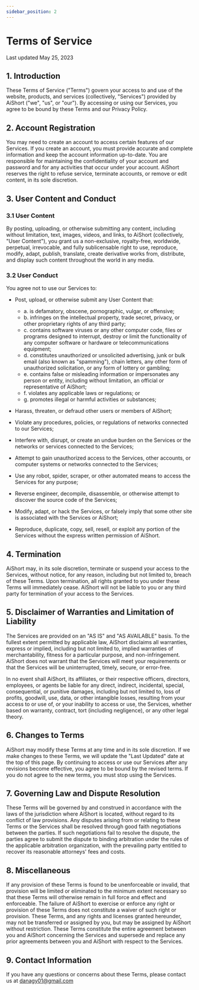 ```yaml
---
sidebar_position: 2
---
```


# Terms of Service

Last updated May 25, 2023

## 1. Introduction

These Terms of Service ("Terms") govern your access to and use of the website, products, and services (collectively, "Services") provided by AiShort ("we", "us", or "our"). By accessing or using our Services, you agree to be bound by these Terms and our Privacy Policy.

## 2. Account Registration

You may need to create an account to access certain features of our Services. If you create an account, you must provide accurate and complete information and keep the account information up-to-date. You are responsible for maintaining the confidentiality of your account and password and for any activities that occur under your account. AiShort reserves the right to refuse service, terminate accounts, or remove or edit content, in its sole discretion.

## 3. User Content and Conduct

### 3.1 User Content

By posting, uploading, or otherwise submitting any content, including without limitation, text, images, videos, and links, to AiShort (collectively, "User Content"), you grant us a non-exclusive, royalty-free, worldwide, perpetual, irrevocable, and fully sublicensable right to use, reproduce, modify, adapt, publish, translate, create derivative works from, distribute, and display such content throughout the world in any media.

### 3.2 User Conduct

You agree not to use our Services to:

- Post, upload, or otherwise submit any User Content that:

  - a. is defamatory, obscene, pornographic, vulgar, or offensive;
  - b. infringes on the intellectual property, trade secret, privacy, or other proprietary rights of any third party;
  - c. contains software viruses or any other computer code, files or programs designed to interrupt, destroy or limit the functionality of any computer software or hardware or telecommunications equipment;
  - d. constitutes unauthorized or unsolicited advertising, junk or bulk email (also known as "spamming"), chain letters, any other form of unauthorized solicitation, or any form of lottery or gambling;
  - e. contains false or misleading information or impersonates any person or entity, including without limitation, an official or representative of AiShort;
  - f. violates any applicable laws or regulations; or
  - g. promotes illegal or harmful activities or substances;

- Harass, threaten, or defraud other users or members of AiShort;
- Violate any procedures, policies, or regulations of networks connected to our Services;
- Interfere with, disrupt, or create an undue burden on the Services or the networks or services connected to the Services;
- Attempt to gain unauthorized access to the Services, other accounts, or computer systems or networks connected to the Services;
- Use any robot, spider, scraper, or other automated means to access the Services for any purpose;
- Reverse engineer, decompile, disassemble, or otherwise attempt to discover the source code of the Services;
- Modify, adapt, or hack the Services, or falsely imply that some other site is associated with the Services or AiShort;
- Reproduce, duplicate, copy, sell, resell, or exploit any portion of the Services without the express written permission of AiShort.

## 4. Termination

AiShort may, in its sole discretion, terminate or suspend your access to the Services, without notice, for any reason, including but not limited to, breach of these Terms. Upon termination, all rights granted to you under these Terms will immediately cease. AiShort will not be liable to you or any third party for termination of your access to the Services.

## 5. Disclaimer of Warranties and Limitation of Liability

The Services are provided on an "AS IS" and "AS AVAILABLE" basis. To the fullest extent permitted by applicable law, AiShort disclaims all warranties, express or implied, including but not limited to, implied warranties of merchantability, fitness for a particular purpose, and non-infringement. AiShort does not warrant that the Services will meet your requirements or that the Services will be uninterrupted, timely, secure, or error-free.

In no event shall AiShort, its affiliates, or their respective officers, directors, employees, or agents be liable for any direct, indirect, incidental, special, consequential, or punitive damages, including but not limited to, loss of profits, goodwill, use, data, or other intangible losses, resulting from your access to or use of, or your inability to access or use, the Services, whether based on warranty, contract, tort (including negligence), or any other legal theory.

## 6. Changes to Terms

AiShort may modify these Terms at any time and in its sole discretion. If we make changes to these Terms, we will update the "Last Updated" date at the top of this page. By continuing to access or use our Services after any revisions become effective, you agree to be bound by the revised terms. If you do not agree to the new terms, you must stop using the Services.

## 7. Governing Law and Dispute Resolution

These Terms will be governed by and construed in accordance with the laws of the jurisdiction where AiShort is located, without regard to its conflict of law provisions. Any disputes arising from or relating to these Terms or the Services shall be resolved through good faith negotiations between the parties. If such negotiations fail to resolve the dispute, the parties agree to submit the dispute to binding arbitration under the rules of the applicable arbitration organization, with the prevailing party entitled to recover its reasonable attorneys' fees and costs.

## 8. Miscellaneous

If any provision of these Terms is found to be unenforceable or invalid, that provision will be limited or eliminated to the minimum extent necessary so that these Terms will otherwise remain in full force and effect and enforceable. The failure of AiShort to exercise or enforce any right or provision of these Terms does not constitute a waiver of such right or provision. These Terms, and any rights and licenses granted hereunder, may not be transferred or assigned by you, but may be assigned by AiShort without restriction. These Terms constitute the entire agreement between you and AiShort concerning the Services and supersede and replace any prior agreements between you and AiShort with respect to the Services.

## 9. Contact Information

If you have any questions or concerns about these Terms, please contact us at danagy01@gmail.com
